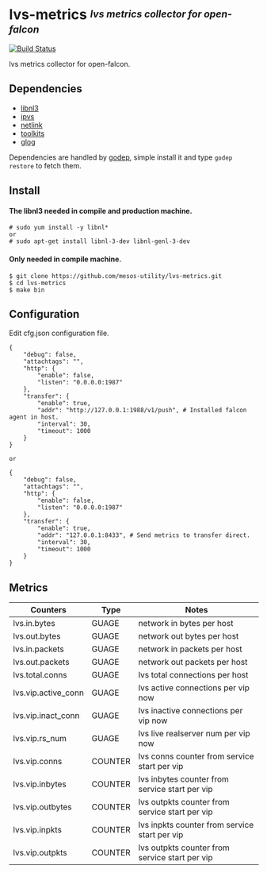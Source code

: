# **lvs-metrics** <sup><sub>_lvs metrics collector for open-falcon_</sub></sup>
[![Build Status](https://travis-ci.org/mesos-utility/lvs-metrics.svg?branch=master)](https://travis-ci.org/mesos-utility/lvs-metrics)

lvs metrics collector for open-falcon.

## Dependencies

* [libnl3][]
* [ipvs][]
* [netlink][]
* [toolkits][]
* [glog][]

Dependencies are handled by [godep][], simple install it and type `godep restore` to fetch them.

## Install

#### The libnl3 needed in compile and production machine.

```console
# sudo yum install -y libnl*  
or
# sudo apt-get install libnl-3-dev libnl-genl-3-dev
```

#### Only needed in compile machine.
```console
$ git clone https://github.com/mesos-utility/lvs-metrics.git
$ cd lvs-metrics
$ make bin
```


## Configuration

Edit cfg.json configuration file.

```console
{
    "debug": false,
    "attachtags": "",
    "http": {
        "enable": false,
        "listen": "0.0.0.0:1987"
    },
    "transfer": {
        "enable": true,
        "addr": "http://127.0.0.1:1988/v1/push", # Installed falcon agent in host.
        "interval": 30,
        "timeout": 1000
    }
}

or

{
    "debug": false,
    "attachtags": "",
    "http": {
        "enable": false,
        "listen": "0.0.0.0:1987"
    },
    "transfer": {
        "enable": true,
        "addr": "127.0.0.1:8433", # Send metrics to transfer direct.
        "interval": 30,
        "timeout": 1000
    }
}
```



## Metrics

| Counters | Type | Notes |
|-----|-----|-----|
| lvs.in.bytes | GUAGE | network in bytes per host |
| lvs.out.bytes | GUAGE | network out bytes per host |
| lvs.in.packets | GUAGE | network in packets per host |
| lvs.out.packets | GUAGE | network out packets per host |
| lvs.total.conns | GUAGE | lvs total connections per host |
| lvs.vip.active_conn | GUAGE | lvs active connections per vip now |
| lvs.vip.inact_conn | GUAGE | lvs inactive connections per vip now |
| lvs.vip.rs_num | GUAGE | lvs live realserver num per vip now |
| lvs.vip.conns | COUNTER | lvs conns counter from service start per vip |
| lvs.vip.inbytes | COUNTER | lvs inbytes counter from service start per vip |
| lvs.vip.outbytes | COUNTER | lvs outpkts counter from service start per vip |
| lvs.vip.inpkts | COUNTER | lvs inpkts counter from service start per vip |
| lvs.vip.outpkts | COUNTER | lvs outpkts counter from service start per vip |


[libnl3]: https://www.infradead.org/~tgr/libnl
[ipvs]: https://github.com/google/seesaw
[netlink]: https://github.com/google/seesaw
[toolkits]: https://github.com/toolkits
[glog]: https://github.com/golang/glog
[godep]: https://github.com/tools/godep
